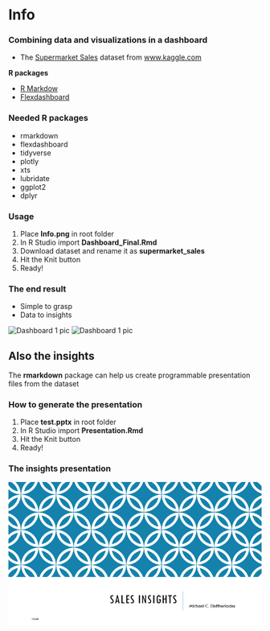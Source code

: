 # Info

### Combining data and visualizations in a dashboard

* The [Supermarket Sales](https://www.kaggle.com/aungpyaeap/supermarket-sales) dataset from www.kaggle.com

**R packages**
* [R Markdow](https://rmarkdown.rstudio.com/)
* [Flexdashboard](https://rmarkdown.rstudio.com/flexdashboard/index.html) 

### Needed R packages
* rmarkdown
* flexdashboard
* tidyverse
* plotly
* xts
* lubridate
* ggplot2
* dplyr

### Usage
 1. Place **Info.png** in root folder
 2. In R Studio import **Dashboard_Final.Rmd**
 3. Download dataset and rename it as **supermarket_sales**
 4. Hit the Knit button
 5. Ready!

### The end result
* Simple to grasp 
* Data to insights

![Dashboard 1 pic](https://github.com/doggaki/sales_report/blob/master/pics/dash_01.jpg)
![Dashboard 1 pic](https://github.com/doggaki/sales_report/blob/master/pics/dash_02.jpg)

## Also the insights 
The **rmarkdown** package can help us create programmable presentation files from the dataset
### How to generate the presentation
1. Place **test.pptx** in root folder
2. In R Studio import **Presentation.Rmd**
4. Hit the Knit button
5. Ready!

### The insights presentation
![presentation 1 pic](https://github.com/doggaki/auto_sales_report/blob/master/pics/Presentation.gif)
